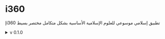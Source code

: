 # i360
إi360 تطبيق إسلامي موسوعي للعلوم الإسلامية الأساسية بشكل متكامل مختصر بسيط

<details>
<summary>v 0.1.0</summary>

| Header | Details |
|-----:|-----------|
|     Creation Date/Time | 10/05/2022|
|     Version | 0.1.0|
|     Version Code | 20220510|
|     AppGyver Runtime Version | 4.3.6|
|     Released OS | Web|
|     Released Build# | 230085|
|     Released | 02/07/2022|
|     Notes | i360إ-OG (OG=Original)|
|     | (before Magmaa meeting 2022/05/12)|
|     Changes | Creation: i360إ-OG (Original)|
|     | Add: "Quran" button|
|     | Add: "Hadith" button|
|     | Add: "Aqidah" button|
|     | Add: "Fiqh" button|
|     | Add: "Terminology" button|
|     | Add: "IslamicThoughtComponentBooks" button|
|     | Add: "Azkar" button|
|     | Add: "PrayerTimes" button|
|     | Add: "Mawareth" button|
|     | Add: "DarAlIftaa" button|
|     | Add: Logic for Android op.|
  
</details>
